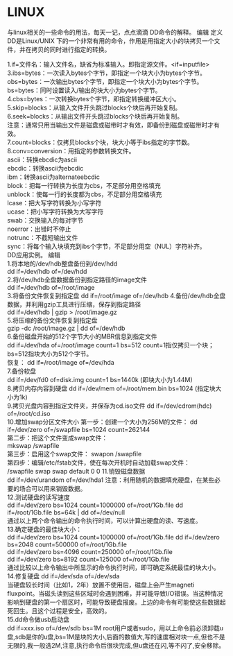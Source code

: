 # LINUX
与linux相关的一些命令的用法，每天一记，点点滴滴
 DD命令的解释。 编辑
定义
DD是Linux/UNIX 下的一个非常有用的命令，作用是用指定大小的块拷贝一个文件，并在拷贝的同时进行指定的转换。

	
1.if=文件名：输入文件名，缺省为标准输入。即指定源文件。<if=inputfile>                                                          
3.ibs=bytes：一次读入bytes个字节，即指定一个块大小为bytes个字节。  							
obs=bytes：一次输出bytes个字节，即指定一个块大小为bytes个字节。      							
bs=bytes：同时设置读入/输出的块大小为bytes个字节。									
4.cbs=bytes：一次转换bytes个字节，即指定转换缓冲区大小。								
5.skip=blocks：从输入文件开头跳过blocks个块后再开始复制。								
6.seek=blocks：从输出文件开头跳过blocks个块后再开始复制。								
注意：通常只用当输出文件是磁盘或磁带时才有效，即备份到磁盘或磁带时才有效。						
7.count=blocks：仅拷贝blocks个块，块大小等于ibs指定的字节数。								
8.conv=conversion：用指定的参数转换文件。								
ascii：转换ebcdic为ascii												
ebcdic：转换ascii为ebcdic												
ibm：转换ascii为alternateebcdic												
block：把每一行转换为长度为cbs，不足部分用空格填充							
unblock：使每一行的长度都为cbs，不足部分用空格填充							
lcase：把大写字符转换为小写字符							
ucase：把小写字符转换为大写字符							
swab：交换输入的每对字节						
noerror：出错时不停止						
notrunc：不截短输出文件					
sync：将每个输入块填充到ibs个字节，不足部分用空（NUL）字符补齐。					
DD应用实例。 编辑										
1.将本地的/dev/hdb整盘备份到/dev/hdd						
dd if=/dev/hdb of=/dev/hdd	
2.将/dev/hdb全盘数据备份到指定路径的image文件	
dd if=/dev/hdb of=/root/image	
3.将备份文件恢复到指定盘
dd if=/root/image of=/dev/hdb
4.备份/dev/hdb全盘数据，并利用gzip工具进行压缩，保存到指定路径	
dd if=/dev/hdb | gzip > /root/image.gz	
5.将压缩的备份文件恢复到指定盘	
gzip -dc /root/image.gz | dd of=/dev/hdb	
6.备份磁盘开始的512个字节大小的MBR信息到指定文件	
dd if=/dev/hda of=/root/image count=1 bs=512
count=1指仅拷贝一个块；bs=512指块大小为512个字节。	
恢复：	
dd if=/root/image of=/dev/hda	
7.备份软盘	
dd if=/dev/fd0 of=disk.img count=1 bs=1440k	
(即块大小为1.44M)	
8.拷贝内存内容到硬盘	
dd if=/dev/mem of=/root/mem.bin bs=1024	
(指定块大小为1k)	
9.拷贝光盘内容到指定文件夹，并保存为cd.iso文件	
dd if=/dev/cdrom(hdc) of=/root/cd.iso	
10.增加swap分区文件大小	
第一步：创建一个大小为256M的文件：	
dd if=/dev/zero of=/swapfile bs=1024 count=262144	
第二步：把这个文件变成swap文件：	
mkswap /swapfile	
第三步：启用这个swap文件：	
swapon /swapfile	
第四步：编辑/etc/fstab文件，使在每次开机时自动加载swap文件：	
/swapfile swap swap default 0 0	
11.销毁磁盘数据	
dd if=/dev/urandom of=/dev/hda1	
注意：利用随机的数据填充硬盘，在某些必要的场合可以用来销毁数据。	
12.测试硬盘的读写速度	
dd if=/dev/zero bs=1024 count=1000000 of=/root/1Gb.file	
dd if=/root/1Gb.file bs=64k | dd of=/dev/null	
通过以上两个命令输出的命令执行时间，可以计算出硬盘的读、写速度。	
13.确定硬盘的最佳块大小：	
dd if=/dev/zero bs=1024 count=1000000 of=/root/1Gb.file	
dd if=/dev/zero bs=2048 count=500000 of=/root/1Gb.file	
dd if=/dev/zero bs=4096 count=250000 of=/root/1Gb.file	
dd if=/dev/zero bs=8192 count=125000 of=/root/1Gb.file	
通过比较以上命令输出中所显示的命令执行时间，即可确定系统最佳的块大小。	
14.修复硬盘	
dd if=/dev/sda of=/dev/sda	
当硬盘较长时间（比如1，2年）放置不使用后，磁盘上会产生magneti	 fluxpoint。当磁头读到这些区域时会遇到困难，并可能导致I/O错误。当这种情况影响到硬盘的第一个扇区时，可能导致硬盘报废。上边的命令有可能使这些数据起死回生。且这个过程是安全，高效的。	
15.dd命令做usb启动盘	
dd if=xxx.iso of=/dev/sdb bs=1M	
root用户或者sudo，用以上命令前必须卸载u盘,sdb是你的u盘,bs=1M是块的大小,后面的数值大,写的速度相对块一点,但也不是无限的,我一般选2M,注意,执行命令后很块完成,但u盘还在闪,等不闪了,安全移除。
